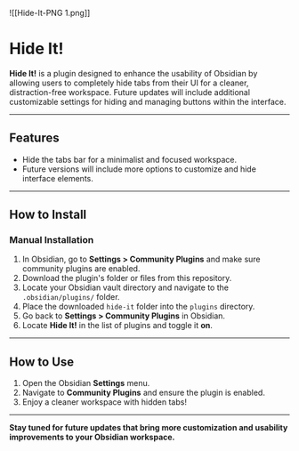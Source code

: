 ![[Hide-It-PNG 1.png]]

# **Hide It!**

**Hide It!** is a plugin designed to enhance the usability of Obsidian by allowing users to completely hide tabs from their UI for a cleaner, distraction-free workspace. Future updates will include additional customizable settings for hiding and managing buttons within the interface.

---

## **Features**
- Hide the tabs bar for a minimalist and focused workspace.
- Future versions will include more options to customize and hide interface elements.

---

## **How to Install**

### **Manual Installation**
1. In Obsidian, go to **Settings > Community Plugins** and make sure community plugins are enabled.
2. Download the plugin's folder or files from this repository.
3. Locate your Obsidian vault directory and navigate to the `.obsidian/plugins/` folder.
4. Place the downloaded `hide-it` folder into the `plugins` directory.
5. Go back to **Settings > Community Plugins** in Obsidian.
6. Locate **Hide It!** in the list of plugins and toggle it **on**.

---

## **How to Use**
1. Open the Obsidian **Settings** menu.
2. Navigate to **Community Plugins** and ensure the plugin is enabled.
3. Enjoy a cleaner workspace with hidden tabs!

---

**Stay tuned for future updates that bring more customization and usability improvements to your Obsidian workspace.**
